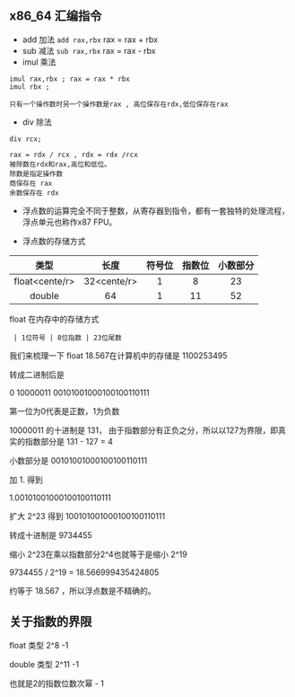 ## x86_64 汇编指令

- add 加法 `add rax,rbx` rax = rax + rbx
- sub 减法 `sub rax,rbx` rax = rax - rbx
- imul 乘法 

 
```
imul rax,rbx ; rax = rax * rbx
imul rbx ; 

只有一个操作数时另一个操作数是rax , 高位保存在rdx,低位保存在rax
```
- div 除法 

```
div rcx; 

rax = rdx / rcx , rdx = rdx /rcx
被除数在rdx和rax,高位和低位。
除数是指定操作数
商保存在 rax
余数保存在 rdx

```

- 浮点数的运算完全不同于整数，从寄存器到指令，都有一套独特的处理流程，浮点单元也称作x87 FPU。

- 浮点数的存储方式


| 类型 | 长度 | 符号位 | 指数位 | 小数部分 |
|  ----  |  ----  | ---- | ---- | ---- |
| <center>float<cente/r>  |  <center>32<cente/r> | <center>1<center/> | <center>8<center/> | <center>23<center/> |
| <center>double<center/> | <center>64<center/> | <center>1<center/> | <center>11<center/> | <center>52<center/> |

 float 在内存中的存储方式
 
```
 | 1位符号 | 8位指数 | 23位尾数
```

我们来梳理一下
float 18.567在计算机中的存储是 1100253495

转成二进制后是

0 10000011 00101001000100100110111

第一位为0代表是正数，1为负数

10000011 的十进制是 131， 由于指数部分有正负之分，所以以127为界限，即真实的指数部分是 131 - 127 = 4

小数部分是 00101001000100100110111 

加 1. 得到

1.00101001000100100110111

扩大 2^23 得到
100101001000100100110111

转成十进制是 9734455

缩小 2^23在乘以指数部分2^4也就等于是缩小 2^19

9734455 / 2^19 = 18.566999435424805

约等于 18.567 ，所以浮点数是不精确的。

## 关于指数的界限

float 类型 2^8 -1

double 类型 2^11 -1

也就是2的指数位数次幂 - 1

